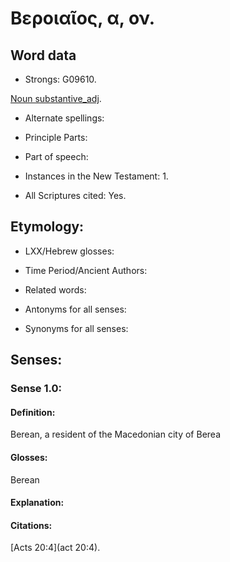 # Βεροιαῖος, α, ον.

<!-- Status: S2=NeedsFinalCheck -->
<!-- Lexica used for edits: LN MM -->

## Word data

* Strongs: G09610.

[Noun substantive_adj](http://ugg.readthedocs.io/en/latest/noun_substantive_adj.html). 

* Alternate spellings:

* Principle Parts: 

* Part of speech: 


* Instances in the New Testament: 1.

* All Scriptures cited: Yes.

## Etymology: 

* LXX/Hebrew glosses: 

* Time Period/Ancient Authors: 

* Related words: 

* Antonyms for all senses:

* Synonyms for all senses: 

## Senses:

### Sense  1.0: 

#### Definition: 

Berean, a resident of the Macedonian city of Berea

#### Glosses: 

Berean

#### Explanation: 

#### Citations: 

[Acts 20:4](act 20:4).
